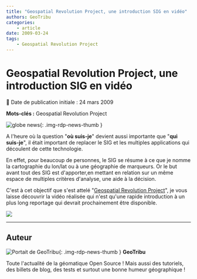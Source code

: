 ```yaml
---
title: "Geospatial Revolution Project, une introduction SIG en vidéo"
authors: GeoTribu
categories:
    - article
date: 2009-03-24
tags:
    - Geospatial Revolution Project
---
```


# Geospatial Revolution Project, une introduction SIG en vidéo

:calendar: Date de publication initiale : 24 mars 2009

**Mots-clés :** Geospatial Revolution Project

![globe news](https://cdn.geotribu.fr/img/internal/icons-rdp-news/world.png){: .img-rdp-news-thumb }

A l'heure où la question "**où suis-je**" devient aussi importante que "**qui suis-je**", il était important de replacer le SIG et les multiples applications qui découlent de cette technologie.

En effet, pour beaucoup de personnes, le SIG se résume à ce que je nomme la cartographie du lon/lat ou à une géographie de marqueurs. Or le but avant tout des SIG est d'apporter,en mettant en relation sur un même espace de multiples critères d'analyse, une aide à la décision.

C'est à cet objectif que s'est attelé "[Geospatial Revolution Project](http://geospatialrevolution.psu.edu/index.html)", je vous laisse découvrir la vidéo réalisée qui n'est qu'une rapide introduction à un plus long reportage qui devrait prochainement être disponible.

![](http://geospatialrevolution.psu.edu/assets/images/asprs.png)

----

## Auteur

![Portait de GeoTribu](https://cdn.geotribu.fr/img/internal/charte/geotribu_logo_64x64.png){: .img-rdp-news-thumb }
**GeoTribu**

Toute l'actualité de la géomatique Open Source ! Mais aussi des tutoriels, des billets de blog, des tests et surtout une bonne humeur géographique !
